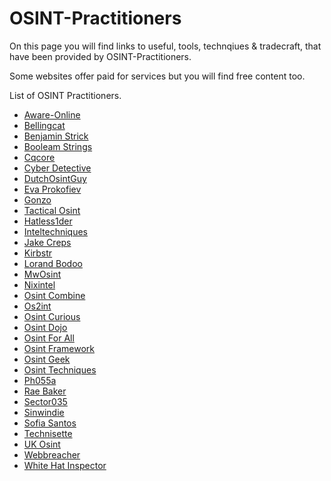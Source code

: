 # OSINT-Practitioners
<p>On this page you will find links to useful, tools, technqiues & tradecraft, that have been provided by OSINT-Practitioners.</p> 
<p>Some websites offer paid for services but you will find free content too.</p>
<p>List of OSINT Practitioners.</p>
<ul>
  <li><a href="https://aware-online.com/">Aware-Online</a></li>
  <li><a href="https://bellingcat.com/">Bellingcat</a></li>
  <li><a href="https://benjaminstrick.com/">Benjamin Strick</a></li>
  <li><a href="https://booleanstrings.com/">Booleam Strings</a></li>
  <li><a href="https://cqcore.uk/">Cqcore</a></li>
  <li><a href="https://github.com/cipher387">Cyber Detective</a></li>
  <li><a href="https://dutchosintguy.com/">DutchOsintGuy</a></li>
  <li><a href="https://epcyber.com/">Eva Prokofiev</a></li>
  <li><a href="https://github.com/GONZOsint">Gonzo</a></li>
  <li><a href="https://github.com/orgs/TacticalOsintAcademy/repositories">Tactical Osint</a></li>
  <li><a href="https://hatless1der.com/">Hatless1der</a></li>
  <li><a href="https://inteltechniques.com/">Inteltechniques</a></li>
  <li><a href="https://github.com/jakecreps">Jake Creps</a></li>
  <li><a href="https://plessas.net/">Kirbstr</a></li>
  <li><a href="https://lorandbodo.com/">Lorand Bodoo</a></li>
  <li><a href="https://keyfindings.blog/">MwOsint</a></li>
  <li><a href="https://nixintel.info/">Nixintel</a></li>
  <li><a href="https://osintcombine.com/">Osint Combine</a></li>
  <li><a href="https://os2int.com/">Os2int</a></li>
  <li><a href="https://osintcurio.us/">Osint Curious</a></li>
  <li><a href="https://osintdojo.com/">Osint Dojo</a></li>
  <li><a href="https://osintforall.in/">Osint For All</a></li>
  <li><a href="https://osintframework.com/">Osint Framework</a></li>
  <li><a href="https://osintgeek.de/">Osint Geek</a></li>
  <li><a href="https://osinttechniques.com/">Osint Techniques</a></li>
  <li><a href="https://github.com/Ph055a">Ph055a</a></li>
  <li><a href="https://raebaker.net/blog">Rae Baker</a></li>
  <li><a href="https://sector035.nl/">Sector035</a></li>
  <li><a href="https://github.com/sinwindie/OSINT">Sinwindie</a></li>
  <li><a href="https://gralhix.com/">Sofia Santos</a></li>
  <li><a href="http://technisette.com/">Technisette</a></li>
  <li><a href="https://uk-osint.net/">UK Osint</a></li>
  <li><a href="https://webbreacher.com/">Webbreacher</a></li>
  <li><a href="https://whitehatinspector.blogspot.com/">White Hat Inspector</a></li>

